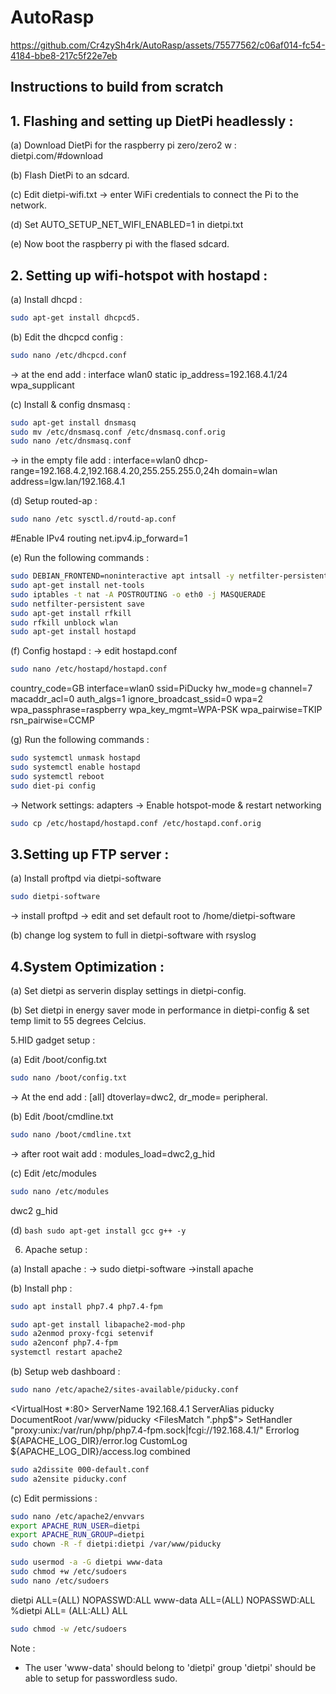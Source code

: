# AutoRasp


https://github.com/Cr4zySh4rk/AutoRasp/assets/75577562/c06af014-fc54-4184-bbe8-217c5f22e7eb


## Instructions to build from scratch
## 1. Flashing and setting up DietPi headlessly :

(a) Download DietPi for the raspberry pi zero/zero2 w : dietpi.com/#download

(b) Flash DietPi to an sdcard.

(c) Edit dietpi-wifi.txt -> enter WiFi credentials to connect the Pi to the network.

(d) Set AUTO_SETUP_NET_WIFI_ENABLED=1 in dietpi.txt

(e) Now boot the raspberry pi with the flased sdcard.


## 2. Setting up wifi-hotspot with hostapd :

(a) Install dhcpd :
``` bash
sudo apt-get install dhcpcd5.
```

(b) Edit the dhcpcd config :
``` bash
sudo nano /etc/dhcpcd.conf
```
-> at the end add :
interface wlan0
  static ip_address=192.168.4.1/24
  wpa_supplicant

(c) Install & config dnsmasq :
``` bash
sudo apt-get install dnsmasq
sudo mv /etc/dnsmasq.conf /etc/dnsmasq.conf.orig
sudo nano /etc/dnsmasq.conf
```
-> in the empty file add :
  interface=wlan0
    dhcp-range=192.168.4.2,192.168.4.20,255.255.255.0,24h
    domain=wlan
    address=lgw.lan/192.168.4.1

(d) Setup routed-ap :
``` bash
sudo nano /etc sysctl.d/routd-ap.conf
```
   #Enable IPv4 routing
   net.ipv4.ip_forward=1

(e) Run the following commands :
``` bash
sudo DEBIAN_FRONTEND=noninteractive apt intsall -y netfilter-persistent iptables-persistent
sudo apt-get install net-tools
sudo iptables -t nat -A POSTROUTING -o eth0 -j MASQUERADE
sudo netfilter-persistent save
sudo apt-get install rfkill
sudo rfkill unblock wlan
sudo apt-get install hostapd
```

(f) Config hostapd :
-> edit hostapd.conf
``` bash
sudo nano /etc/hostapd/hostapd.conf
```
country_code=GB
interface=wlan0
ssid=PiDucky
hw_mode=g
channel=7
macaddr_acl=0
auth_algs=1
ignore_broadcast_ssid=0
wpa=2
wpa_passphrase=raspberry
wpa_key_mgmt=WPA-PSK
wpa_pairwise=TKIP
rsn_pairwise=CCMP

(g) Run the following commands :
``` bash
sudo systemctl unmask hostapd
sudo systemctl enable hostapd
sudo systemctl reboot
sudo diet-pi config
```
-> Network settings: adapters
-> Enable hotspot-mode & restart networking
``` bash
sudo cp /etc/hostapd/hostapd.conf /etc/hostapd.conf.orig
```


## 3.Setting up FTP server :

(a) Install proftpd via dietpi-software
``` bash
sudo dietpi-software
```
-> install proftpd
-> edit and set default root to /home/dietpi-software

(b) change log system to full in dietpi-software with rsyslog


## 4.System Optimization :
(a) Set dietpi as serverin display settings in dietpi-config.

(b) Set dietpi in energy saver mode in performance in dietpi-config & set temp limit to 55 degrees Celcius.


5.HID gadget setup :

(a) Edit /boot/config.txt
``` bash
sudo nano /boot/config.txt
```
-> At the end add :
[all]
dtoverlay=dwc2, dr_mode= peripheral.

(b) Edit /boot/cmdline.txt
``` bash
sudo nano /boot/cmdline.txt
```
-> after root wait add :
modules_load=dwc2,g_hid

(c) Edit /etc/modules
``` bash
sudo nano /etc/modules
```
dwc2
g_hid

(d) ``` bash sudo apt-get install gcc g++ -y ```

6. Apache setup :

(a) Install apache : -> sudo dietpi-software
->install apache

(b) Install php :
``` bash
sudo apt install php7.4 php7.4-fpm
```
``` bash
sudo apt-get install libapache2-mod-php
sudo a2enmod proxy-fcgi setenvif
sudo a2enconf php7.4-fpm
systemctl restart apache2
```
(b) Setup web dashboard :
``` bash
sudo nano /etc/apache2/sites-available/piducky.conf
```

<VirtualHost *:80>
  ServerName 192.168.4.1
  ServerAlias piducky
  DocumentRoot /var/www/piducky
  <FilesMatch ".php$">
  SetHandler "proxy:unix:/var/run/php/php7.4-fpm.sock|fcgi://192.168.4.1/"
  </FilesMatch>
  Errorlog ${APACHE_LOG_DIR}/error.log
  CustomLog ${APACHE_LOG_DIR}/access.log combined
</VirtualHost>
``` bash
sudo a2dissite 000-default.conf
sudo a2ensite piducky.conf
```

(c) Edit permissions :
``` bash
sudo nano /etc/apache2/envvars
export APACHE_RUN_USER=dietpi
export APACHE_RUN_GROUP=dietpi
sudo chown -R -f dietpi:dietpi /var/www/piducky
```
``` bash
sudo usermod -a -G dietpi www-data
sudo chmod +w /etc/sudoers
sudo nano /etc/sudoers
```
dietpi ALL=(ALL) NOPASSWD:ALL
www-data ALL=(ALL) NOPASSWD:ALL
%dietpi ALL= (ALL:ALL) ALL
``` bash
sudo chmod -w /etc/sudoers
```

Note :
* The user 'www-data' should belong to 'dietpi' group
'dietpi' should be able to setup for passwordless sudo.
